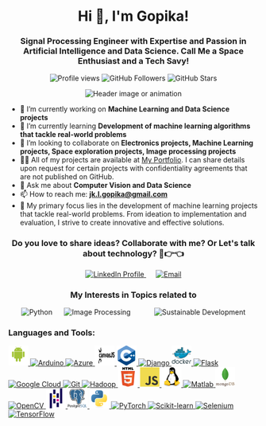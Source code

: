 <h1 align="center">Hi 👋, I'm Gopika!</h1>
<h3 align="center">Signal Processing Engineer with Expertise and Passion in Artificial Intelligence and Data Science. Call Me a Space Enthusiast and a Tech Savy!</h3>

<p align="center">
  <img src="https://komarev.com/ghpvc/?username=gopikajl&label=Profile%20views&color=0e75b6&style=flat" alt="Profile views" /> 
  <img src="https://img.shields.io/github/followers/gopikajl?label=Followers&style=social" alt="GitHub Followers" />
  <img src="https://img.shields.io/github/stars/gopikajl?label=Stars" alt="GitHub Stars" />
</p>

<p align="center">
  <img src="path-to-your-image.gif" alt="Header image or animation" width="800" height="200" />
</p>

- 🔭 I’m currently working on **Machine Learning and Data Science projects**
- 🌱 I’m currently learning **Development of machine learning algorithms that tackle real-world problems**
- 👯 I’m looking to collaborate on **Electronics projects, Machine Learning projects, Space exploration projects, Image processing projects**
- 👨‍💻 All of my projects are available at [My Portfolio](https://gopikajl.github.io/). I can share details upon request for certain projects with confidentiality agreements that are not published on GitHub.
- 💬 Ask me about **Computer Vision and Data Science**
- 📫 How to reach me: **jk.l.gopika@gmail.com**
- 🧠 My primary focus lies in the development of machine learning projects that tackle real-world problems. From ideation to implementation and evaluation, I strive to create innovative and effective solutions.

<h3 align="center">Do you love to share ideas? Collaborate with me? Or Let's talk about technology? 🥺👉👈</h3>

<p align="center">
  <a href="https://www.linkedin.com/in/gopika-jayanthakumar-latha-b45451293/" target="_blank">
    <img src="https://raw.githubusercontent.com/rahuldkjain/github-profile-readme-generator/master/src/images/icons/Social/linked-in-alt.svg" alt="LinkedIn Profile" height="40" width="40" />
  </a>
  &nbsp;&nbsp;&nbsp;&nbsp;
  <a href="mailto:jk.l.gopika@gmail.com" target="_blank">
    <img src="https://www.vectorlogo.zone/logos/gmail/gmail-icon.svg" alt="Email" height="40" width="40" />
  </a>
</p>



<h3 align="center">My Interests in Topics related to </h3>

<p align="center">
  <img src="https://i.giphy.com/media/v1.Y2lkPTc5MGI3NjExZ2p0ZDhtbm1xeWRjbW15b20yemRrOThxYXExeHViaDBiaXB4cjkxYSZlcD12MV9pbnRlcm5hbF9naWZfYnlfaWQmY3Q9Zw/coxQHKASG60HrHtvkt/giphy.gif" alt="Python" height="80" />
  &nbsp;&nbsp;&nbsp;&nbsp;
  <img src="https://i.giphy.com/media/v1.Y2lkPTc5MGI3NjExNTd3Z3E3MmYzanp1dTZ3cHU0aHhoOGIwNzkwdTg0dGR6M3Nya28yaSZlcD12MV9pbnRlcm5hbF9naWZfYnlfaWQmY3Q9Zw/vISmwpBJUNYzukTnVx/giphy.gif" alt="Image Processing" height="80" />
  &nbsp;&nbsp;&nbsp;&nbsp;
  <img src="" height="80" />
  &nbsp;&nbsp;&nbsp;&nbsp;
  <img src="https://raw.githubusercontent.com/your-username/repo-name/path-to-sustainable-development-animation.gif" alt="Sustainable Development" height="80" />
</p>




<h3 align="left">Languages and Tools:</h3>
<p align="left">
  <a href="https://developer.android.com" target="_blank" rel="noreferrer"> <img src="https://raw.githubusercontent.com/devicons/devicon/master/icons/android/android-original-wordmark.svg" alt="Android" width="40" height="40"/> </a> 
  <a href="https://www.arduino.cc/" target="_blank" rel="noreferrer"> <img src="https://cdn.worldvectorlogo.com/logos/arduino-1.svg" alt="Arduino" width="40" height="40"/> </a> 
  <a href="https://azure.microsoft.com/en-in/" target="_blank" rel="noreferrer"> <img src="https://www.vectorlogo.zone/logos/microsoft_azure/microsoft_azure-icon.svg" alt="Azure" width="40" height="40"/> </a> 
  <a href="https://canvasjs.com" target="_blank" rel="noreferrer"> <img src="https://raw.githubusercontent.com/Hardik0307/Hardik0307/master/assets/canvasjs-charts.svg" alt="CanvasJS" width="40" height="40"/> </a> 
  <a href="https://www.w3schools.com/cpp/" target="_blank" rel="noreferrer"> <img src="https://raw.githubusercontent.com/devicons/devicon/master/icons/cplusplus/cplusplus-original.svg" alt="C++" width="40" height="40"/> </a> 
  <a href="https://www.djangoproject.com/" target="_blank" rel="noreferrer"> <img src="https://cdn.worldvectorlogo.com/logos/django.svg" alt="Django" width="40" height="40"/> </a> 
  <a href="https://www.docker.com/" target="_blank" rel="noreferrer"> <img src="https://raw.githubusercontent.com/devicons/devicon/master/icons/docker/docker-original-wordmark.svg" alt="Docker" width="40" height="40"/> </a> 
  <a href="https://flask.palletsprojects.com/" target="_blank" rel="noreferrer"> <img src="https://www.vectorlogo.zone/logos/pocoo_flask/pocoo_flask-icon.svg" alt="Flask" width="40" height="40"/> </a> 
  <a href="https://cloud.google.com" target="_blank" rel="noreferrer"> <img src="https://www.vectorlogo.zone/logos/google_cloud/google_cloud-icon.svg" alt="Google Cloud" width="40" height="40"/> </a> 
  <a href="https://git-scm.com/" target="_blank" rel="noreferrer"> <img src="https://www.vectorlogo.zone/logos/git-scm/git-scm-icon.svg" alt="Git" width="40" height="40"/> </a> 
  <a href="https://hadoop.apache.org/" target="_blank" rel="noreferrer"> <img src="https://www.vectorlogo.zone/logos/apache_hadoop/apache_hadoop-icon.svg" alt="Hadoop" width="40" height="40"/> </a> 
  <a href="https://www.w3.org/html/" target="_blank" rel="noreferrer"> <img src="https://raw.githubusercontent.com/devicons/devicon/master/icons/html5/html5-original-wordmark.svg" alt="HTML5" width="40" height="40"/> </a> 
  <a href="https://developer.mozilla.org/en-US/docs/Web/JavaScript" target="_blank" rel="noreferrer"> <img src="https://raw.githubusercontent.com/devicons/devicon/master/icons/javascript/javascript-original.svg" alt="JavaScript" width="40" height="40"/> </a> 
  <a href="https://www.linux.org/" target="_blank" rel="noreferrer"> <img src="https://raw.githubusercontent.com/devicons/devicon/master/icons/linux/linux-original.svg" alt="Linux" width="40" height="40"/> </a> 
  <a href="https://www.mathworks.com/" target="_blank" rel="noreferrer"> <img src="https://upload.wikimedia.org/wikipedia/commons/2/21/Matlab_Logo.png" alt="Matlab" width="40" height="40"/> </a> 
  <a href="https://www.mongodb.com/" target="_blank" rel="noreferrer"> <img src="https://raw.githubusercontent.com/devicons/devicon/master/icons/mongodb/mongodb-original-wordmark.svg" alt="MongoDB" width="40" height="40"/> </a> 
  <a href="https://opencv.org/" target="_blank" rel="noreferrer"> <img src="https://www.vectorlogo.zone/logos/opencv/opencv-icon.svg" alt="OpenCV" width="40" height="40"/> </a> 
  <a href="https://pandas.pydata.org/" target="_blank" rel="noreferrer"> <img src="https://raw.githubusercontent.com/devicons/devicon/2ae2a900d2f041da66e950e4d48052658d850630/icons/pandas/pandas-original.svg" alt="Pandas" width="40" height="40"/> </a> 
  <a href="https://www.postgresql.org" target="_blank" rel="noreferrer"> <img src="https://raw.githubusercontent.com/devicons/devicon/master/icons/postgresql/postgresql-original-wordmark.svg" alt="PostgreSQL" width="40" height="40"/> </a> 
  <a href="https://www.python.org" target="_blank" rel="noreferrer"> <img src="https://raw.githubusercontent.com/devicons/devicon/master/icons/python/python-original.svg" alt="Python" width="40" height="40"/> </a> 
  <a href="https://pytorch.org/" target="_blank" rel="noreferrer"> <img src="https://www.vectorlogo.zone/logos/pytorch/pytorch-icon.svg" alt="PyTorch" width="40" height="40"/> </a> 
  <a href="https://scikit-learn.org/" target="_blank" rel="noreferrer"> <img src="https://upload.wikimedia.org/wikipedia/commons/0/05/Scikit_learn_logo_small.svg" alt="Scikit-learn" width="40" height="40"/> </a> 
  <a href="https://www.selenium.dev" target="_blank" rel="noreferrer"> <img src="https://raw.githubusercontent.com/detain/svg-logos/780f25886640cef088af994181646db2f6b1a3f8/svg/selenium-logo.svg" alt="Selenium" width="40" height="40"/> </a> 
  <a href="https://www.tensorflow.org" target="_blank" rel="noreferrer"> <img src="https://www.vectorlogo.zone/logos/tensorflow/tensorflow-icon.svg" alt="TensorFlow" width="40" height="40"/> </a> 
</p>

<p><img align="left" src="https



